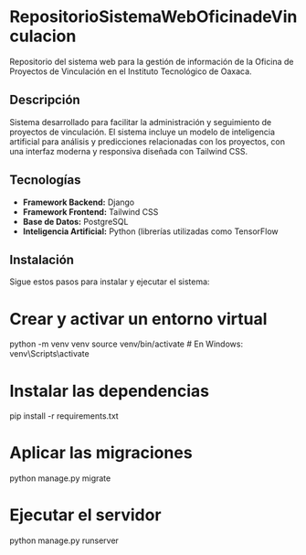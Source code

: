 # RepositorioSistemaWebOficinadeVinculacion
Repositorio del sistema web para la gestión de información de la Oficina de Proyectos de Vinculación en el Instituto Tecnológico de Oaxaca.

## Descripción
Sistema desarrollado para facilitar la administración y seguimiento de proyectos de vinculación. El sistema incluye un modelo de inteligencia artificial para análisis y predicciones relacionadas con los proyectos, con una interfaz moderna y responsiva diseñada con Tailwind CSS.

## Tecnologías
- **Framework Backend:** Django
- **Framework Frontend:** Tailwind CSS
- **Base de Datos:** PostgreSQL
- **Inteligencia Artificial:** Python (librerías utilizadas como TensorFlow

## Instalación
Sigue estos pasos para instalar y ejecutar el sistema:

# Crear y activar un entorno virtual
python -m venv venv
source venv/bin/activate  # En Windows: venv\Scripts\activate

# Instalar las dependencias
pip install -r requirements.txt

# Aplicar las migraciones
python manage.py migrate

# Ejecutar el servidor
python manage.py runserver
